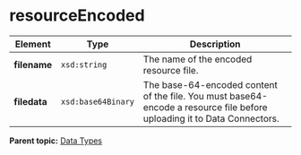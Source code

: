# resourceEncoded

|Element|Type|Description|
|-------|----|-----------|
|**filename** |`xsd:string` | The name of the encoded resource file.|
|**filedata** |`xsd:base64Binary` | The base-64-encoded content of the file. You must base64-encode a resource file before uploading it to Data Connectors.|

**Parent topic:** [Data Types](../data_types/c_genesis_api_datatypes.md)

